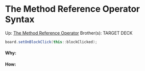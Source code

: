 # The Method Reference Operator Syntax

Up: [The Method Reference Operator](the_method_reference_operator)
Brother(s):
TARGET DECK

```Java
board.setOnBlockClick(this::blockClicked);
```



































#### Why:
#### How:









